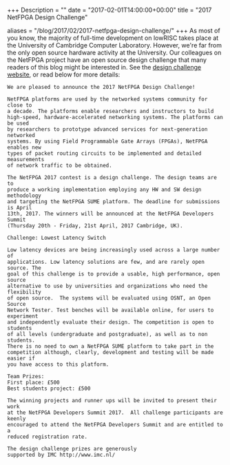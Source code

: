 +++
Description = ""
date = "2017-02-01T14:00:00+00:00"
title = "2017 NetFPGA Design Challenge"

aliases = "/blog/2017/02/2017-netfpga-design-challenge/"
+++
As most of you know, the majority of full-time development on lowRISC takes 
place at the University of Cambridge Computer Laboratory. However, we're far 
from the only open source hardware activity at the University. Our colleagues 
on the NetFPGA project have an open source design challenge that many readers 
of this blog might be interested in. See the [design challenge 
website](http://www.cl.cam.ac.uk/research/srg/netfpga/challenge2017/), or read 
below for more details:

    We are pleased to announce the 2017 NetFPGA Design Challenge!

    NetFPGA platforms are used by the networked systems community for close to 
    a decade. The platforms enable researchers and instructors to build 
    high-speed, hardware-accelerated networking systems. The platforms can be used 
    by researchers to prototype advanced services for next-generation networked 
    systems. By using Field Programmable Gate Arrays (FPGAs), NetFPGA enables new 
    types of packet routing circuits to be implemented and detailed measurements 
    of network traffic to be obtained.

    The NetFPGA 2017 contest is a design challenge. The design teams are to 
    produce a working implementation employing any HW and SW design methodology 
    and targeting the NetFPGA SUME platform. The deadline for submissions is April 
    13th, 2017. The winners will be announced at the NetFPGA Developers Summit 
    (Thursday 20th - Friday, 21st April, 2017 Cambridge, UK).

    Challenge: Lowest Latency Switch

    Low latency devices are being increasingly used across a large number of 
    applications. Low latency solutions are few, and are rarely open source. The 
    goal of this challenge is to provide a usable, high performance, open source 
    alternative to use by universities and organizations who need the flexibility 
    of open source.  The systems will be evaluated using OSNT, an Open Source 
    Network Tester. Test benches will be available online, for users to experiment 
    and independently evaluate their design. The competition is open to students 
    of all levels (undergraduate and postgraduate), as well as to non students. 
    There is no need to own a NetFPGA SUME platform to take part in the 
    competition although, clearly, development and testing will be made easier if 
    you have access to this platform.  

    Team Prizes:
    First place: £500
    Best students project: £500

    The winning projects and runner ups will be invited to present their work 
    at the NetFPGA Developers Summit 2017.  All challenge participants are keenly 
    encouraged to attend the NetFPGA Developers Summit and are entitled to a 
    reduced registration rate.

    The design challenge prizes are generously 
    supported by IMC http://www.imc.nl/
